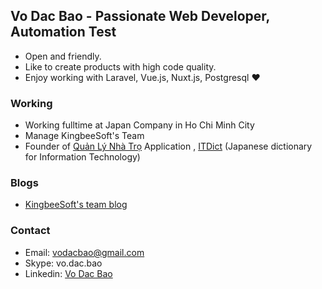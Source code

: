 

## Vo Dac Bao - Passionate Web Developer, Automation Test

- Open and friendly.
- Like to create products with high code quality.
- Enjoy working with Laravel, Vue.js, Nuxt.js, Postgresql ❤

### Working
- Working fulltime at Japan Company in Ho Chi Minh City
- Manage KingbeeSoft's Team
- Founder of [Quản Lý Nhà Trọ](https://quanlynhatro.net/) Application , [ITDict](http://itdict.kingbeesoft.com/) (Japanese dictionary for Information Technology)

### Blogs

- [KingbeeSoft's team blog](https://kingbeesoft.com)

### Contact

- Email: vodacbao@gmail.com
- Skype: vo.dac.bao
- Linkedin: [Vo Dac Bao](https://www.linkedin.com/in/vo-dac-bao-a79495b7) 
